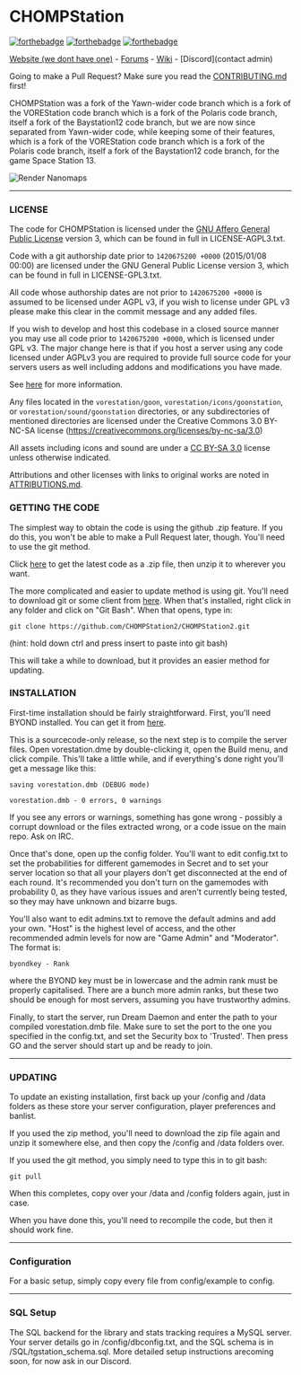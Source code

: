 # CHOMPStation

[![forthebadge](http://forthebadge.com/images/badges/60-percent-of-the-time-works-every-time.svg)](http://forthebadge.com) [![forthebadge](http://forthebadge.com/images/badges/compatibility-club-penguin.svg)](http://forthebadge.com) [![forthebadge](http://forthebadge.com/images/badges/no-ragrets.svg)](http://forthebadge.com)

[Website (we dont have one)](https://www.youtube.com/watch?v=oHg5SJYRHA0) - [Forums](hhttps://forums.chompstation13.net/index.php) - [Wiki](https://wiki.chompstation13.net/index.php?title=Main_Page) - [Discord](contact admin)

Going to make a Pull Request? Make sure you read the [CONTRIBUTING.md](.github/CONTRIBUTING.md) first!

CHOMPStation was a fork of the Yawn-wider code branch which is a fork of the VOREStation code branch which is a fork of the Polaris code branch, itself a fork of the Baystation12 code branch, but we are now since separated from Yawn-wider code, while keeping some of their features, which is a fork of the VOREStation code branch which is a fork of the Polaris code branch, itself a fork of the Baystation12 code branch, for the game Space Station 13.

![Render Nanomaps](https://github.com/VOREStation/VOREStation/workflows/Render%20Nanomaps/badge.svg)

---

### LICENSE
The code for CHOMPStation is licensed under the [GNU Affero General Public License](http://www.gnu.org/licenses/agpl.html) version 3, which can be found in full in LICENSE-AGPL3.txt.

Code with a git authorship date prior to `1420675200 +0000` (2015/01/08 00:00) are licensed under the GNU General Public License version 3, which can be found in full in LICENSE-GPL3.txt.

All code whose authorship dates are not prior to `1420675200 +0000` is assumed to be licensed under AGPL v3, if you wish to license under GPL v3 please make this clear in the commit message and any added files.

If you wish to develop and host this codebase in a closed source manner you may use all code prior to `1420675200 +0000`, which is licensed under GPL v3.  The major change here is that if you host a server using any code licensed under AGPLv3 you are required to provide full source code for your servers users as well including addons and modifications you have made.

See [here](https://www.gnu.org/licenses/why-affero-gpl.html) for more information.

Any files located in the
`vorestation/goon`,
`vorestation/icons/goonstation`, or
`vorestation/sound/goonstation`
directories, or any subdirectories of mentioned directories are licensed under the
Creative Commons 3.0 BY-NC-SA license
(https://creativecommons.org/licenses/by-nc-sa/3.0)

All assets including icons and sound are under a [CC BY-SA 3.0](http://creativecommons.org/licenses/by-sa/3.0/) license unless otherwise indicated.

Attributions and other licenses with links to original works are noted in [ATTRIBUTIONS.md](./ATTRIBUTIONS.md).

### GETTING THE CODE
The simplest way to obtain the code is using the github .zip feature. If you do this, you won't be able to make a Pull Request later, though. You'll need to use the git method.

Click [here](https://github.com/CHOMPStation2/CHOMPStation2/archive/master.zip) to get the latest code as a .zip file, then unzip it to wherever you want.

The more complicated and easier to update method is using git.  You'll need to download git or some client from [here](http://git-scm.com/).  When that's installed, right click in any folder and click on "Git Bash".  When that opens, type in:

    git clone https://github.com/CHOMPStation2/CHOMPStation2.git

(hint: hold down ctrl and press insert to paste into git bash)

This will take a while to download, but it provides an easier method for updating.

### INSTALLATION

First-time installation should be fairly straightforward.  First, you'll need BYOND installed.  You can get it from [here](http://www.byond.com/).

This is a sourcecode-only release, so the next step is to compile the server files.  Open vorestation.dme by double-clicking it, open the Build menu, and click compile.  This'll take a little while, and if everything's done right you'll get a message like this:

    saving vorestation.dmb (DEBUG mode)

    vorestation.dmb - 0 errors, 0 warnings

If you see any errors or warnings, something has gone wrong - possibly a corrupt download or the files extracted wrong, or a code issue on the main repo.  Ask on IRC.

Once that's done, open up the config folder.  You'll want to edit config.txt to set the probabilities for different gamemodes in Secret and to set your server location so that all your players don't get disconnected at the end of each round.  It's recommended you don't turn on the gamemodes with probability 0, as they have various issues and aren't currently being tested, so they may have unknown and bizarre bugs.

You'll also want to edit admins.txt to remove the default admins and add your own.  "Host" is the highest level of access, and the other recommended admin levels for now are "Game Admin" and "Moderator".  The format is:

    byondkey - Rank

where the BYOND key must be in lowercase and the admin rank must be properly capitalised.  There are a bunch more admin ranks, but these two should be enough for most servers, assuming you have trustworthy admins.

Finally, to start the server, run Dream Daemon and enter the path to your compiled vorestation.dmb file.  Make sure to set the port to the one you  specified in the config.txt, and set the Security box to 'Trusted'.  Then press GO and the server should start up and be ready to join.

---

### UPDATING

To update an existing installation, first back up your /config and /data folders
as these store your server configuration, player preferences and banlist.

If you used the zip method, you'll need to download the zip file again and unzip it somewhere else, and then copy the /config and /data folders over.

If you used the git method, you simply need to type this in to git bash:

    git pull

When this completes, copy over your /data and /config folders again, just in case.

When you have done this, you'll need to recompile the code, but then it should work fine.

---

### Configuration

For a basic setup, simply copy every file from config/example to config.

---

### SQL Setup

The SQL backend for the library and stats tracking requires a MySQL server.  Your server details go in /config/dbconfig.txt, and the SQL schema is in /SQL/tgstation_schema.sql.  More detailed setup instructions arecoming soon, for now ask in our Discord.
